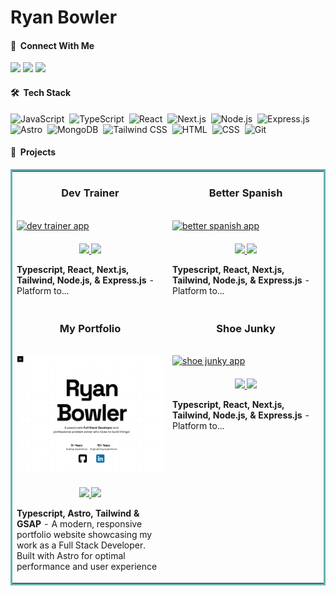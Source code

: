 # Ryan Bowler

#### 👋 &nbsp;Connect With Me

<span>
<a href="https://my-portfolio-six-taupe-76.vercel.app/"><img src="https://img.shields.io/badge/-My%20Portfolio-3423A6?style=flat&logo=Google-Chrome&logoColor=white"/></a>
<a href="https://www.linkedin.com/in/ryan-bowler-601919170/"><img src="https://img.shields.io/badge/-Ryan%20Bowler-0077B5?style=flat&logo=Linkedin&logoColor=white"/></a>
<a href="mailto:ryanbprog@gmail.com"><img src="https://img.shields.io/badge/-Email-D14836?style=flat&logo=Gmail&logoColor=white"/></a>
</span>

#### 🛠 &nbsp;Tech Stack

![JavaScript](https://img.shields.io/badge/-JavaScript-05122A?style=flat&logo=javascript)&nbsp;
![TypeScript](https://img.shields.io/badge/TypeScript-05122A?style=flat&logo=typescript)&nbsp;
![React](https://img.shields.io/badge/-React-05122A?style=flat&logo=react)&nbsp;
![Next.js](https://img.shields.io/badge/-Next.js-05122A?style=flat&logo=next.js)&nbsp;
![Node.js](https://img.shields.io/badge/-Node.js-05122A?style=flat&logo=node.js)&nbsp;
![Express.js](https://img.shields.io/badge/-Express.js-05122A?style=flat&logo=express)&nbsp;
![Astro](https://img.shields.io/badge/-Astro-05122A?style=flat&logo=astro)&nbsp;
![MongoDB](https://img.shields.io/badge/-MongoDB-05122A?style=flat&logo=mongodb)&nbsp;
![Tailwind CSS](https://img.shields.io/badge/-Tailwind%20CSS-05122A?style=flat&logo=tailwind-css)&nbsp;
![HTML](https://img.shields.io/badge/-HTML-05122A?style=flat&logo=HTML5)&nbsp;
![CSS](https://img.shields.io/badge/-CSS-05122A?style=flat&logo=CSS3&logoColor=1572B6)&nbsp;
![Git](https://img.shields.io/badge/-Git-05122A?style=flat&logo=git)&nbsp;

#### 💼 &nbsp;Projects

<table bordercolor="#66b2b2"> 
  <tr>
    <!-- Project 1 -->
    <td width="50%" valign="top">
      <h3 style="text-align: center;">Dev Trainer</h3>
      <br />
      <a target="_blank" href="">
        <img src="" width="100%" alt="dev trainer app"/>
      </a>
      <br />
      <p style="margin-top: 20px; text-align: center;">
        <a href="https://github.com/RyanBProg/dev-trainer" target="_blank">
          <img src="https://img.shields.io/static/v1?label=&message=Repo&color=05122A&style=flat&logo=github&logoColor=white"/>
        </a>  
        <a href="" target="_blank">
          <img src="https://img.shields.io/static/v1?label=&message=Visit%20Site&color=05122A&style=flat&logo=google-chrome&logoColor=white"/>
        </a>
      </p>
      <p><strong>Typescript, React, Next.js, Tailwind, Node.js, & Express.js</strong> - Platform to...</p>
    </td>
    <!-- Project 2 -->
    <td width="50%" valign="top">
      <h3 style="text-align: center;">Better Spanish</h3>
      <br />
      <a target="_blank" href="">
        <img src="" width="100%"  alt="better spanish app"/>
      </a>
      <br />
      <p style="margin-top: 20px; text-align: center;">
        <a href="https://github.com/RyanBProg/better-spanish" target="_blank">
          <img src="https://img.shields.io/static/v1?label=&message=Repo&color=05122A&style=flat&logo=github&logoColor=white"/>
        </a>
        <a href="" target="_blank">
          <img src="https://img.shields.io/static/v1?label=&message=Visit%20Site&color=05122A&style=flat&logo=google-chrome&logoColor=white"/>
        </a>
      </p>
      <p><strong>Typescript, React, Next.js, Tailwind, Node.js, & Express.js</strong> - Platform to...</p>
    </td>
  </tr>
  
  <tr>
    <!-- Project 3 -->
    <td width="50%" valign="top">
      <h3 style="text-align: center;">My Portfolio</h3>
      <br />
      <a target="_blank" href="https://portfolio-v1-ryans-projects-197c1757.vercel.app">
        <img src="project-images/my-portfolio-cover.png" width="100%" alt="my portfolio"/>
      </a>
      <br />
      <p style="margin-top: 20px; text-align: center;">
        <a href="https://github.com/RyanBProg/portfolio-v1" target="_blank">
          <img src="https://img.shields.io/static/v1?label=&message=Repo&color=05122A&style=flat&logo=github&logoColor=white"/>
        </a>
        <a href="https://portfolio-v1-ryans-projects-197c1757.vercel.app" target="_blank">
          <img src="https://img.shields.io/static/v1?label=&message=Visit%20Site&color=05122A&style=flat&logo=google-chrome&logoColor=white"/>
        </a>
      </p>
      <p><strong>Typescript, Astro, Tailwind & GSAP</strong> - A modern, responsive portfolio website showcasing my work as a Full Stack Developer. Built with Astro for optimal performance and user experience</p>
    </td>
    <!-- Project 4 -->
    <td width="50%" valign="top">
      <h3 style="text-align: center;">Shoe Junky</h3>
      <br />
      <a target="_blank" href="">
        <img src="" width="100%" alt="shoe junky app"/>
      </a>
      <br />
      <p style="margin-top: 20px; text-align: center;">
        <a href="https://github.com/RyanBProg/shoe-junky" target="_blank">
          <img src="https://img.shields.io/static/v1?label=&message=Repo&color=05122A&style=flat&logo=github&logoColor=white"/>
        </a>
        <a href="" target="_blank">
          <img src="https://img.shields.io/static/v1?label=&message=Visit%20Site&color=05122A&style=flat&logo=google-chrome&logoColor=white"/>
        </a>
      </p>
      <p><strong>Typescript, React, Next.js, Tailwind, Node.js, & Express.js</strong> - Platform to...</p>
    </td>
  </tr>
</table>
